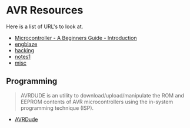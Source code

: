 
AVR Resources
=============

Here is a list of URL's to look at.

 * [Microcontroller - A Beginners Guide - Introduction](http://www.newbiehack.com/MicrocontrollerIntroductionABeginnersGuidetotheAtmelAVRAtmega32.aspx)
 * [engblaze](http://www.engblaze.com)
 * [hacking](http://peteg.org/blog/hacking/avr)
 * [notes1](http://playwithrobots.com/robotics-pool/avr/intro)
 * [misc](https://www.ece.cmu.edu/~ee349/lectures.html)


Programming
-----------

 > AVRDUDE is an utility to download/upload/manipulate the ROM and EEPROM
 > contents of AVR microcontrollers using the in-system programming technique
 > (ISP).
 * [AVRDude](http://www.nongnu.org/avrdude)
